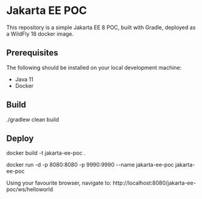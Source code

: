 # Jakarta EE POC

This repository is a simple Jakarta EE 8 POC, 
built with Gradle, 
deployed as a WildFly 18 docker image.

## Prerequisites

The following should be installed on your local development machine:

* Java 11
* Docker

## Build

./gradlew clean build

## Deploy

docker build -t jakarta-ee-poc .

docker run -d -p 8080:8080 -p 9990:9990 --name jakarta-ee-poc jakarta-ee-poc

Using your favourite browser, navigate to: 
http://localhost:8080/jakarta-ee-poc/ws/helloworld
